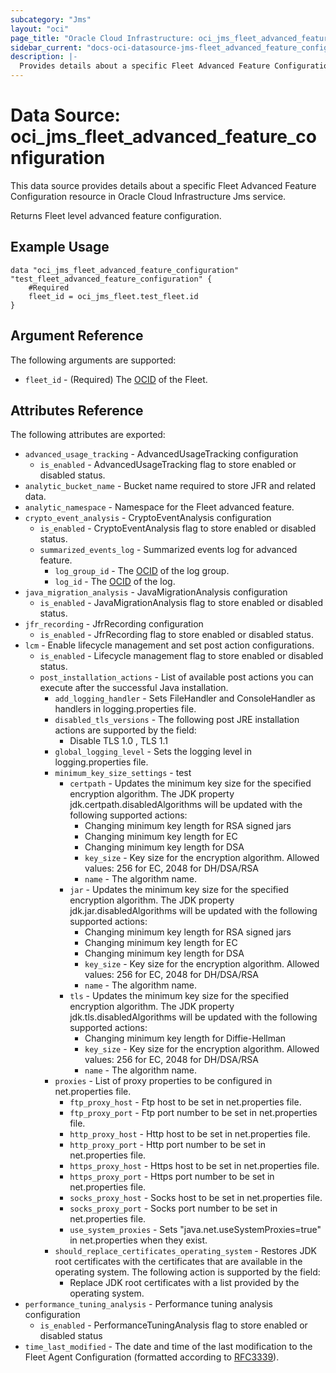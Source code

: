 ```yaml
---
subcategory: "Jms"
layout: "oci"
page_title: "Oracle Cloud Infrastructure: oci_jms_fleet_advanced_feature_configuration"
sidebar_current: "docs-oci-datasource-jms-fleet_advanced_feature_configuration"
description: |-
  Provides details about a specific Fleet Advanced Feature Configuration in Oracle Cloud Infrastructure Jms service
---
```


# Data Source: oci_jms_fleet_advanced_feature_configuration
This data source provides details about a specific Fleet Advanced Feature Configuration resource in Oracle Cloud Infrastructure Jms service.

Returns Fleet level advanced feature configuration.


## Example Usage

```hcl
data "oci_jms_fleet_advanced_feature_configuration" "test_fleet_advanced_feature_configuration" {
	#Required
	fleet_id = oci_jms_fleet.test_fleet.id
}
```

## Argument Reference

The following arguments are supported:

* `fleet_id` - (Required) The [OCID](https://docs.cloud.oracle.com/iaas/Content/General/Concepts/identifiers.htm) of the Fleet.


## Attributes Reference

The following attributes are exported:

* `advanced_usage_tracking` - AdvancedUsageTracking configuration
	* `is_enabled` - AdvancedUsageTracking flag to store enabled or disabled status.
* `analytic_bucket_name` - Bucket name required to store JFR and related data.
* `analytic_namespace` - Namespace for the Fleet advanced feature.
* `crypto_event_analysis` - CryptoEventAnalysis configuration
	* `is_enabled` - CryptoEventAnalysis flag to store enabled or disabled status.
	* `summarized_events_log` - Summarized events log for advanced feature. 
		* `log_group_id` - The [OCID](https://docs.cloud.oracle.com/iaas/Content/General/Concepts/identifiers.htm) of the log group.
		* `log_id` - The [OCID](https://docs.cloud.oracle.com/iaas/Content/General/Concepts/identifiers.htm) of the log.
* `java_migration_analysis` - JavaMigrationAnalysis configuration
	* `is_enabled` - JavaMigrationAnalysis flag to store enabled or disabled status.
* `jfr_recording` - JfrRecording configuration
	* `is_enabled` - JfrRecording flag to store enabled or disabled status.
* `lcm` - Enable lifecycle management and set post action configurations.
	* `is_enabled` - Lifecycle management flag to store enabled or disabled status.
	* `post_installation_actions` - List of available post actions you can execute after the successful Java installation. 
		* `add_logging_handler` - Sets FileHandler and ConsoleHandler as handlers in logging.properties file. 
		* `disabled_tls_versions` - The following post JRE installation actions are supported by the field:
			* Disable TLS 1.0 , TLS 1.1 
		* `global_logging_level` - Sets the logging level in logging.properties file. 
		* `minimum_key_size_settings` - test
			* `certpath` - Updates the minimum key size for the specified encryption algorithm. The JDK property jdk.certpath.disabledAlgorithms will be updated with the following supported actions:
				* Changing minimum key length for RSA signed jars
				* Changing minimum key length for EC
				* Changing minimum key length for DSA 
				* `key_size` - Key size for the encryption algorithm. Allowed values: 256 for EC, 2048 for DH/DSA/RSA 
				* `name` - The algorithm name.
			* `jar` - Updates the minimum key size for the specified encryption algorithm. The JDK property jdk.jar.disabledAlgorithms will be updated with the following supported actions:
				* Changing minimum key length for RSA signed jars
				* Changing minimum key length for EC
				* Changing minimum key length for DSA 
				* `key_size` - Key size for the encryption algorithm. Allowed values: 256 for EC, 2048 for DH/DSA/RSA 
				* `name` - The algorithm name.
			* `tls` - Updates the minimum key size for the specified encryption algorithm. The JDK property jdk.tls.disabledAlgorithms will be updated with the following supported actions:
				* Changing minimum key length for Diffie-Hellman 
				* `key_size` - Key size for the encryption algorithm. Allowed values: 256 for EC, 2048 for DH/DSA/RSA 
				* `name` - The algorithm name.
		* `proxies` - List of proxy properties to be configured in net.properties file. 
			* `ftp_proxy_host` - Ftp host to be set in net.properties file. 
			* `ftp_proxy_port` - Ftp port number to be set in net.properties file. 
			* `http_proxy_host` - Http host to be set in net.properties file. 
			* `http_proxy_port` - Http port number to be set in net.properties file. 
			* `https_proxy_host` - Https host to be set in net.properties file. 
			* `https_proxy_port` - Https port number to be set in net.properties file. 
			* `socks_proxy_host` - Socks host to be set in net.properties file. 
			* `socks_proxy_port` - Socks port number to be set in net.properties file. 
			* `use_system_proxies` - Sets "java.net.useSystemProxies=true" in net.properties when they exist. 
		* `should_replace_certificates_operating_system` - Restores JDK root certificates with the certificates that are available in the operating system. The following action is supported by the field:
			* Replace JDK root certificates with a list provided by the operating system. 
* `performance_tuning_analysis` - Performance tuning analysis configuration
	* `is_enabled` - PerformanceTuningAnalysis flag to store enabled or disabled status
* `time_last_modified` - The date and time of the last modification to the Fleet Agent Configuration (formatted according to [RFC3339](https://datatracker.ietf.org/doc/html/rfc3339)). 

